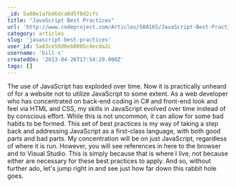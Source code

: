 ```yaml
---
_id: 5a88e1afbd6dca0d5f0d2cfc
title: "JavaScript Best Practices"
url: 'http://www.codeproject.com/Articles/580165/JavaScript-Best-Practices'
category: articles
slug: 'javascript-best-practices'
user_id: 5a83ce59d6eb0005c4ecda2c
username: 'bill-s'
createdOn: '2013-04-26T17:54:29.000Z'
tags: []
---
```


The use of JavaScript has exploded over time. Now it is practically unheard of for a website not to utilize JavaScript to some extent. As a web developer who has concentrated on back-end coding in C# and front-end look and feel via HTML and CSS, my skills in JavaScript evolved over time instead of by conscious effort. While this is not uncommon, it can allow for some bad habits to be formed. This set of best practices is my way of taking a step back and addressing JavaScript as a first-class language, with both good parts and bad parts. My concentration will be on just JavaScript, regardless of where it is run. However, you will see references in here to the browser and to Visual Studio. This is simply because that is where I live, not because either are necessary for these best practices to apply. And so, without further ado, let's jump right in and see just how far down this rabbit hole goes.

